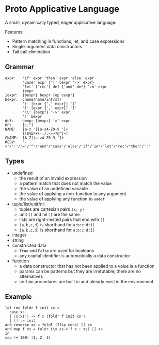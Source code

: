 # Proto Applicative Language
A small, dynamically typed, eager applicative language.

Features:
- Pattern matching in functions, let, and case expressions
- Single-argument data constructors
- Tail call elimination

## Grammar
```
expr:   'if' expr 'then' expr 'else' expr
        'case' expr {'|' bexpr '->' expr}
        'let' ['rec'] def {'and' def} 'in' expr
        iexpr
iexpr:  {bexpr} bexpr {op cexpr}
bexpr:  cname/name/int/str
        '(' [expr {',' expr}] ')'
        '[' [expr {',' expr}] ']'
        '\\' {bexpr} '->' expr
        '!' bexpr
def:    bexpr {bexpr} '=' expr
OP:     [:;^]
NAME:   [a-z_'][a-zA-Z0-9_']+
        [!$%&*+\-./:<=>?@^|~]
CNAME:  [A-Z][a-zA-Z0-9_']+
RESV:   '->'/':'/'='/'^'/'and'/'case'/'else'/'if'/'in'/'let'/'rec'/'then'/'|'
```

## Types
- undefined
  - the result of an invalid expression
  - a pattern match that does not match the value
  - the value of an undefined variable
  - the value of applying a non-function to any argument
  - the value of applying any function to `undef`
- tuple/list/unit/nil
  - tuples are cartesian pairs `(x, y)`
  - unit `()` and nil `[]` are the same
  - lists are right-nested pairs that end with `[]`
  - `(a,b,c,d)` is shorthand for `a:b:c:d:()`
  - `[a,b,c,d]` is shorthand for `a:b:c:d:[]`
- integer
- string
- constructed data
  - `True` and `False` are used for booleans
  - any capital identifier is automatically a data constructor
- function
  - a data constructor that has not been applied to a value is a function
  - params can be patterns but they are irrefutable; there are no alternatives
  - certain procedures are built in and already exist in the environment

## Example
```
let rec foldr f init xs =
  case xs
  | (x:xs') -> f x (foldr f init xs')
  | [] -> init
and reverse xs = foldl (flip cons) [] xs
and map f xs = foldr (\x xs-> f x : xs) [] xs
in
map (+ 100) [1, 2, 3]
```
